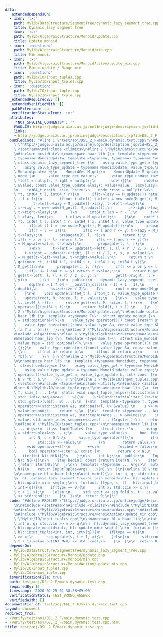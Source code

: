 ```yaml
---
data:
  _extendedDependsOn:
  - icon: ':x:'
    path: Mylib/DataStructure/SegmentTree/dynamic_lazy_segment_tree.cpp
    title: Dynamic lazy segment tree
  - icon: ':x:'
    path: Mylib/AlgebraicStructure/Monoid/update.cpp
    title: Update monoid
  - icon: ':question:'
    path: Mylib/AlgebraicStructure/Monoid/min.cpp
    title: Min monoid
  - icon: ':x:'
    path: Mylib/AlgebraicStructure/MonoidAction/update_min.cpp
    title: Range update / Range min
  - icon: ':question:'
    path: Mylib/IO/input_tuples.cpp
    title: Mylib/IO/input_tuples.cpp
  - icon: ':question:'
    path: Mylib/IO/input_tuple.cpp
    title: Mylib/IO/input_tuple.cpp
  _extendedRequiredBy: []
  _extendedVerifiedWith: []
  _pathExtension: cpp
  _verificationStatusIcon: ':x:'
  attributes:
    '*NOT_SPECIAL_COMMENTS*': ''
    PROBLEM: http://judge.u-aizu.ac.jp/onlinejudge/description.jsp?id=DSL_2_F
    links:
    - http://judge.u-aizu.ac.jp/onlinejudge/description.jsp?id=DSL_2_F
  bundledCode: "#line 1 \"test/aoj/DSL_2_F/main.dynamic.test.cpp\"\n#define PROBLEM\
    \ \"http://judge.u-aizu.ac.jp/onlinejudge/description.jsp?id=DSL_2_F\"\n\n#include\
    \ <iostream>\n#include <climits>\n#line 2 \"Mylib/DataStructure/SegmentTree/dynamic_lazy_segment_tree.cpp\"\
    \n#include <cstdint>\n\nnamespace haar_lib {\n  template <typename MonoidGet,\
    \ typename MonoidUpdate, template <typename, typename> typename Connector>\n \
    \ class dynamic_lazy_segment_tree {\n    using value_type_get = typename MonoidGet::value_type;\n\
    \    using value_type_update = typename MonoidUpdate::value_type;\n    Connector<MonoidGet,\
    \ MonoidUpdate> M;\n    MonoidGet M_get;\n    MonoidUpdate M_update;\n\n    struct\
    \ node {\n      value_type_get value;\n      value_type_update lazy;\n      node\
    \ *left = nullptr, *right = nullptr;\n      node(){}\n      node(const value_type_get\
    \ &value, const value_type_update &lazy): value(value), lazy(lazy){}\n    };\n\
    \n    int64_t depth, size, hsize;\n    node *root = nullptr;\n\n    void propagate(node\
    \ *t, int64_t l, int64_t r){\n      if(t->lazy == M_update()) return;\n      if(r\
    \ - l > 1){\n        if(not t->left) t->left = new node(M_get(), M_update());\n\
    \        t->left->lazy = M_update(t->lazy, t->left->lazy);\n        if(not t->right)\
    \ t->right = new node(M_get(), M_update());\n        t->right->lazy = M_update(t->lazy,\
    \ t->right->lazy);\n      }\n      int64_t len = r - l;\n      t->value = M(t->value,\
    \ t->lazy, len);\n      t->lazy = M_update();\n    }\n\n    node* update(node\
    \ *t, int64_t l, int64_t r, int64_t x, int64_t y, value_type_update value){\n\
    \      if(not t) t = new node(M_get(), M_update());\n\n      propagate(t, l, r);\n\
    \      if(r - l == 1){\n        if(x <= l and r <= y) t->lazy = M_update(value,\
    \ t->lazy);\n        propagate(t, l, r);\n        return t;\n      }\n\n     \
    \ if(r < x or y < l) return t;\n      if(x <= l and r <= y){\n        t->lazy\
    \ = M_update(value, t->lazy);\n        propagate(t, l, r);\n        return t;\n\
    \      }\n\n      t->left = update(t->left, l, (l + r) / 2, x, y, value);\n  \
    \    t->right = update(t->right, (l + r) / 2, r, x, y, value);\n      t->value\
    \ = M_get(t->left->value, t->right->value);\n\n      return t;\n    }\n\n    value_type_get\
    \ get(node *t, int64_t l, int64_t r, int64_t x, int64_t y){\n      if(not t) return\
    \ M_get();\n\n      propagate(t, l, r);\n      if(r <= x or y <= l) return M_get();\n\
    \      if(x <= l and r <= y) return t->value;\n\n      return M_get(\n       \
    \ get(t->left, l, (l + r) / 2, x, y),\n        get(t->right, (l + r) / 2, r, x,\
    \ y)\n      );\n    }\n\n  public:\n    dynamic_lazy_segment_tree(int64_t n):\n\
    \      depth(n > 1 ? 64 - __builtin_clzll(n - 1) + 1 : 1),\n      size(1LL <<\
    \ depth),\n      hsize(size / 2)\n    {\n      root = new node(M_get(), M_update());\n\
    \    }\n\n    void update(int64_t l, int64_t r, value_type_update value){\n  \
    \    update(root, 0, hsize, l, r, value);\n    }\n\n    value_type_get fold(int64_t\
    \ l, int64_t r){\n      return get(root, 0, hsize, l, r);\n    }\n\n    value_type_get\
    \ operator[](int64_t i){\n      return fold(i, i + 1);\n    }\n  };\n}\n#line\
    \ 2 \"Mylib/AlgebraicStructure/Monoid/update.cpp\"\n#include <optional>\n\nnamespace\
    \ haar_lib {\n  template <typename T>\n  struct update_monoid {\n    using value_type\
    \ = std::optional<T>;\n    value_type operator()() const {return std::nullopt;}\n\
    \    value_type operator()(const value_type &a, const value_type &b) const {return\
    \ (a ? a : b);}\n  };\n}\n#line 2 \"Mylib/AlgebraicStructure/Monoid/min.cpp\"\n\
    #include <algorithm>\n#line 4 \"Mylib/AlgebraicStructure/Monoid/min.cpp\"\n\n\
    namespace haar_lib {\n  template <typename T>\n  struct min_monoid {\n    using\
    \ value_type = std::optional<T>;\n\n    value_type operator()() const {return\
    \ {};}\n    value_type operator()(const value_type &a, const value_type &b) const\
    \ {\n      if(not a) return b;\n      if(not b) return a;\n      return {std::min(*a,\
    \ *b)};\n    }\n  };\n}\n#line 2 \"Mylib/AlgebraicStructure/MonoidAction/update_min.cpp\"\
    \n\nnamespace haar_lib {\n  template <typename MonoidGet, typename MonoidUpdate>\n\
    \  struct update_min {\n    using value_type_get = typename MonoidGet::value_type;\n\
    \    using value_type_update = typename MonoidUpdate::value_type;\n\n    value_type_get\
    \ operator()(value_type_get a, value_type_update b, int) const {\n      return\
    \ b ? *b : a;\n    }\n  };\n}\n#line 3 \"Mylib/IO/input_tuples.cpp\"\n#include\
    \ <vector>\n#include <tuple>\n#include <utility>\n#include <initializer_list>\n\
    #line 6 \"Mylib/IO/input_tuple.cpp\"\n\nnamespace haar_lib {\n  template <typename\
    \ T, size_t ... I>\n  static void input_tuple_helper(std::istream &s, T &val,\
    \ std::index_sequence<I ...>){\n    (void)std::initializer_list<int>{(void(s >>\
    \ std::get<I>(val)), 0) ...};\n  }\n\n  template <typename T, typename U>\n  std::istream&\
    \ operator>>(std::istream &s, std::pair<T, U> &value){\n    s >> value.first >>\
    \ value.second;\n    return s;\n  }\n\n  template <typename ... Args>\n  std::istream&\
    \ operator>>(std::istream &s, std::tuple<Args ...> &value){\n    input_tuple_helper(s,\
    \ value, std::make_index_sequence<sizeof ... (Args)>());\n    return s;\n  }\n\
    }\n#line 8 \"Mylib/IO/input_tuples.cpp\"\n\nnamespace haar_lib {\n  template <typename\
    \ ... Args>\n  class InputTuples {\n    struct iter {\n      using value_type\
    \ = std::tuple<Args ...>;\n      value_type value;\n      bool fetched = false;\n\
    \      int N, c = 0;\n\n      value_type operator*(){\n        if(not fetched){\n\
    \          std::cin >> value;\n        }\n        return value;\n      }\n\n \
    \     void operator++(){\n        ++c;\n        fetched = false;\n      }\n\n\
    \      bool operator!=(iter &) const {\n        return c < N;\n      }\n\n   \
    \   iter(int N): N(N){}\n    };\n\n    int N;\n\n  public:\n    InputTuples(int\
    \ N): N(N){}\n\n    iter begin() const {return iter(N);}\n    iter end() const\
    \ {return iter(N);}\n  };\n\n  template <typename ... Args>\n  auto input_tuples(int\
    \ N){\n    return InputTuples<Args ...>(N);\n  }\n}\n#line 10 \"test/aoj/DSL_2_F/main.dynamic.test.cpp\"\
    \n\nnamespace hl = haar_lib;\n\nint main(){\n  int n, q; std::cin >> n >> q;\n\
    \n  hl::dynamic_lazy_segment_tree<hl::min_monoid<int>, hl::update_monoid<int>,\
    \ hl::update_min> seg(n);\n\n  for(auto [type, s, t] : hl::input_tuples<int, int,\
    \ int>(q)){\n    if(type == 0){\n      int x; std::cin >> x;\n      seg.update(s,\
    \ t + 1, x);\n    }else{\n      std::cout << seg.fold(s, t + 1).value_or(INT_MAX)\
    \ << std::endl;\n    }\n  }\n\n  return 0;\n}\n"
  code: "#define PROBLEM \"http://judge.u-aizu.ac.jp/onlinejudge/description.jsp?id=DSL_2_F\"\
    \n\n#include <iostream>\n#include <climits>\n#include \"Mylib/DataStructure/SegmentTree/dynamic_lazy_segment_tree.cpp\"\
    \n#include \"Mylib/AlgebraicStructure/Monoid/update.cpp\"\n#include \"Mylib/AlgebraicStructure/Monoid/min.cpp\"\
    \n#include \"Mylib/AlgebraicStructure/MonoidAction/update_min.cpp\"\n#include\
    \ \"Mylib/IO/input_tuples.cpp\"\n\nnamespace hl = haar_lib;\n\nint main(){\n \
    \ int n, q; std::cin >> n >> q;\n\n  hl::dynamic_lazy_segment_tree<hl::min_monoid<int>,\
    \ hl::update_monoid<int>, hl::update_min> seg(n);\n\n  for(auto [type, s, t] :\
    \ hl::input_tuples<int, int, int>(q)){\n    if(type == 0){\n      int x; std::cin\
    \ >> x;\n      seg.update(s, t + 1, x);\n    }else{\n      std::cout << seg.fold(s,\
    \ t + 1).value_or(INT_MAX) << std::endl;\n    }\n  }\n\n  return 0;\n}\n"
  dependsOn:
  - Mylib/DataStructure/SegmentTree/dynamic_lazy_segment_tree.cpp
  - Mylib/AlgebraicStructure/Monoid/update.cpp
  - Mylib/AlgebraicStructure/Monoid/min.cpp
  - Mylib/AlgebraicStructure/MonoidAction/update_min.cpp
  - Mylib/IO/input_tuples.cpp
  - Mylib/IO/input_tuple.cpp
  isVerificationFile: true
  path: test/aoj/DSL_2_F/main.dynamic.test.cpp
  requiredBy: []
  timestamp: '2020-09-25 01:38:58+09:00'
  verificationStatus: TEST_WRONG_ANSWER
  verifiedWith: []
documentation_of: test/aoj/DSL_2_F/main.dynamic.test.cpp
layout: document
redirect_from:
- /verify/test/aoj/DSL_2_F/main.dynamic.test.cpp
- /verify/test/aoj/DSL_2_F/main.dynamic.test.cpp.html
title: test/aoj/DSL_2_F/main.dynamic.test.cpp
---
```

